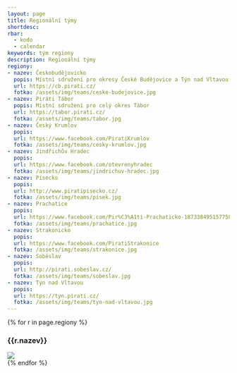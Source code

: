 ```yaml
---
layout: page
title: Regionální týmy
shortdesc:
rbar:
  - kodo
  - calendar
keywords: tým regiony
description: Regionální týmy
regiony:
- nazev: Českobudějovicko
  popis: Místní sdružení pro okresy České Budějovice a Týn nad Vltavou
  url: https://cb.pirati.cz/
  fotka: /assets/img/teams/ceske-budejovice.jpg
- nazev: Piráti Tábor
  popis: Místní sdružení pro celý okres Tábor
  url: https://tabor.pirati.cz/
  fotka: /assets/img/teams/tabor.jpg
- nazev: Český Krumlov
  popis:
  url: https://www.facebook.com/PiratiKrumlov
  fotka: /assets/img/teams/cesky-krumlov.jpg
- nazev: Jindřichův Hradec
  popis:
  url: https://www.facebook.com/otevrenyhradec
  fotka: /assets/img/teams/jindrichuv-hradec.jpg
- nazev: Písecko
  popis:
  url: http://www.piratipisecko.cz/
  fotka: /assets/img/teams/pisek.jpg
- nazev: Prachatice
  popis:
  url: https://www.facebook.com/Pir%C3%A1ti-Prachaticko-187338495157758
  fotka: /assets/img/teams/prachatice.jpg
- nazev: Strakonicko
  popis:
  url: https://www.facebook.com/PiratiStrakonice
  fotka: /assets/img/teams/strakonice.jpg
- nazev: Soběslav
  popis:
  url: http://pirati.sobeslav.cz/
  fotka: /assets/img/teams/sobeslav.jpg
- nazev: Týn nad Vltavou
  popis:
  url: https://tyn.pirati.cz/
  fotka: /assets/img/teams/tyn-nad-vltavou.jpg
---
```



<div>
{% for r in page.regiony %}
  <div>
    <h3>{{r.nazev}}</h3>
    <img src="{{r.fotka}}" />
  </div>
{% endfor %}
</div>

